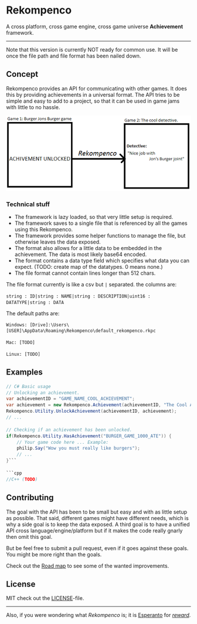 # Rekompenco
A cross platform, cross game engine, cross game universe **Achievement** framework.

---

Note that this version is currently NOT ready for common use. It will be once the file path and file format has been nailed down.

## Concept
Rekompenco provides an API for communicating with other games. It does this by providing achievements in a universal format. The API tries to be simple and easy to add to a project, so that it can be used in game jams with little to no hassle.


![Figure 1: Basic concept.](/docs/readme-concept-01.gif)

### Technical stuff
* The framework is lazy loaded, so that very little setup is required.
* The framework saves to a single file that is referenced by all the games using this Rekompenco.
* The framework provides some helper functions to manage the file, but otherwise leaves the data exposed.
* The format also allows for a little data to be embedded in the achievement. The data is most likely base64 encoded.
* The format contains a data type field which specifies what data you can expect. (TODO: create map of the datatypes. 0 means none.)
* The file format cannot contain lines longer than 512 chars.

The file format currently is like a csv but `|` separated. the columns are:

`string : ID|string : NAME|string : DESCRIPTION|uint16 : DATATYPE|string : DATA`

The default paths are:
```
Windows: [Drive]:\Users\[USER]\AppData\Roaming\Rekompenco\default_rekompenco.rkpc

Mac: [TODO]

Linux: [TODO]
```


## Examples
```csharp
// C# Basic usage
// Unlocking an achievement.
var achievementID = "GAME_NAME_COOL_ACHIEVEMENT";
var achievement = new Rekompenco.Achievement(achievementID, "The Cool Achievement");
Rekompenco.Utility.UnlockAchievement(achievementID, achievement);
// ...

// Checking if an achievement has been unlocked.
if(Rekompenco.Utility.HasAchievement("BURGER_GAME_1000_ATE")) {
    // Your game code here ... Example:
    philip.Say("Wow you must really like burgers");
    // ...
}```

```cpp
//C++ (TODO)
```

## Contributing
The goal with the API has been to be small but easy and with as little setup as possible.
That said, different games might have different needs, which is why a side goal is to keep the data exposed. A third goal is to have a unified API cross language/engine/platform but if it makes the code really gnarly then omit this goal.

But be feel free to submit a pull request, even if it goes against these goals. You might be more right than the goals.

Check out the [Road map](ROADMAP.md) to see some of the wanted improvements.

## License
MIT check out the [LICENSE](LICENSE)-file.

---

Also, if you were wondering what *Rekompenco* is; it is [Esperanto](https://en.wikipedia.org/wiki/Esperanto) for [*reward*](https://en.wiktionary.org/wiki/rekompenco).

